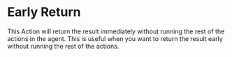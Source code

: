 # Early Return

This Action will return the result immediately without running the rest of the actions in the agent. This is useful when you want to return the result early without running the rest of the actions.